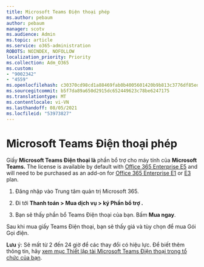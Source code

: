 ```yaml
---
title: Microsoft Teams Điện thoại phép
ms.author: pebaum
author: pebaum
manager: scotv
ms.audience: Admin
ms.topic: article
ms.service: o365-administration
ROBOTS: NOINDEX, NOFOLLOW
localization_priority: Priority
ms.collection: Adm_O365
ms.custom:
- "9002342"
- "4559"
ms.openlocfilehash: c30370cd98cd1a88469fab0b4005601420b9b813c3776df85edd8bcfe56f3663
ms.sourcegitcommit: b5f7da89a650d2915dc652449623c78be6247175
ms.translationtype: MT
ms.contentlocale: vi-VN
ms.lasthandoff: 08/05/2021
ms.locfileid: "53973827"
---
```

# <a name="microsoft-teams-phone-license"></a>Microsoft Teams Điện thoại phép

Giấy **Microsoft Teams Điện thoại là** phần bổ trợ cho máy tính của **Microsoft Teams.** The license is available by default with [Office 365 Enterprise E5](https://www.microsoft.com/microsoft-365/business/office-365-enterprise-e5-business-software?rtc=1&activetab=pivot%3aoverviewtab) and will need to be purchased as an add-on for [Office 365 Enterprise E1](https://products.office.com/business/office-365-enterprise-e1-business-software) or [E3](https://products.office.com/business/office-365-enterprise-e3-business-software) plan.

1. Đăng nhập vào Trung tâm quản trị Microsoft 365.

2. Đi tới **Thanh toán > Mua dịch vụ > ký Phần bổ trợ .** 

3. Bạn sẽ thấy phần bổ Teams Điện thoại của bạn. Bấm **Mua ngay**.

Sau khi mua giấy Teams Điện thoại, bạn sẽ thấy giá và tùy chọn để mua Gói Gọi điện.

**Lưu** ý: Sẽ mất từ 2 đến 24 giờ để các thay đổi có hiệu lực. Để biết thêm thông tin, hãy [xem mục Thiết lập tài Microsoft Teams Điện thoại trong tổ chức của bạn](https://docs.microsoft.com/MicrosoftTeams/setting-up-your-phone-system). 

